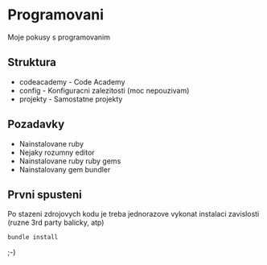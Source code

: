 # Programovani

Moje pokusy s programovanim

## Struktura

* codeacademy - Code Academy
* config - Konfiguracni zalezitosti (moc nepouzivam)
* projekty - Samostatne projekty


## Pozadavky

* Nainstalovane ruby
* Nejaky rozumny editor
* Nainstalovane ruby ruby gems
* Nainstalovany gem bundler

## Prvni spusteni

Po stazeni zdrojovych kodu je treba jednorazove vykonat instalaci zavislosti (ruzne 3rd party balicky, atp)

```
bundle install
```

;-)